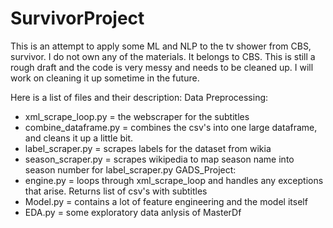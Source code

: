 # SurvivorProject
This is an attempt to apply some ML and NLP to the tv shower from CBS, survivor. I do not own any of the materials. It belongs to CBS.
This is still a rough draft and the code is very messy and needs to be cleaned up. I will work on cleaning it up sometime in the future.

Here is a list of files and their description:
Data Preprocessing:
* xml_scrape_loop.py = the webscraper for the subtitles
* combine_dataframe.py = combines the csv's into one large dataframe, and cleans it up a little bit.
* label_scraper.py = scrapes labels for the dataset from wikia
* season_scraper.py = scrapes wikipedia to map season name into season number for label_scraper.py
GADS_Project:
* engine.py = loops through xml_scrape_loop and handles any exceptions that arise. Returns list of csv's with subtitles
* Model.py = contains a lot of feature engineering and the model itself
* EDA.py = some exploratory data anlysis of MasterDf
